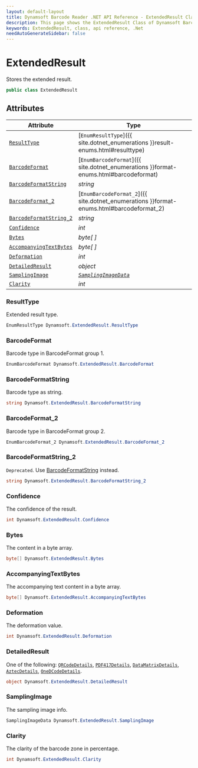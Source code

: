 ```yaml
---
layout: default-layout
title: Dynamsoft Barcode Reader .NET API Reference - ExtendedResult Class
description: This page shows the ExtendedResult Class of Dynamsoft Barcode Reader for .NET SDK.
keywords: ExtendedResult, class, api reference, .Net
needAutoGenerateSidebar: false
---
```



# ExtendedResult
Stores the extended result. 

```csharp
public class ExtendedResult
```  


## Attributes
  
| Attribute | Type |
|---------- | ---- |
| [`ResultType`](#resulttype) | [`EnumResultType`]({{ site.dotnet_enumerations }}result-enums.html#resulttype) |
| [`BarcodeFormat`](#barcodeformat) | [`EnumBarcodeFormat`]({{ site.dotnet_enumerations }}format-enums.html#barcodeformat) |
| [`BarcodeFormatString`](#barcodeformatstring) | *string* |
| [`BarcodeFormat_2`](#barcodeformat_2) | [`EnumBarcodeFormat_2`]({{ site.dotnet_enumerations }}format-enums.html#barcodeformat_2) |
| [`BarcodeFormatString_2`](#barcodeformatstring_2) | *string* | 
| [`Confidence`](#confidence) | *int* | 
| [`Bytes`](#bytes) | *byte[ ]* | 
| [`AccompanyingTextBytes`](#accompanyingtextbytes) | *byte[ ]* | 
| [`Deformation`](#deformation) | *int* | 
| [`DetailedResult`](#detailedresult) | *object* |
| [`SamplingImage`](#samplingimage) | *[`SamplingImageData`](SamplingImageData.md)* |
| [`Clarity`](#clarity) | *int* | 

### ResultType
Extended result type. 

```csharp
EnumResultType Dynamsoft.ExtendedResult.ResultType
```

### BarcodeFormat
Barcode type in BarcodeFormat group 1. 

```csharp
EnumBarcodeFormat Dynamsoft.ExtendedResult.BarcodeFormat
```

### BarcodeFormatString

Barcode type as string.

```csharp
string Dynamsoft.ExtendedResult.BarcodeFormatString
```

### BarcodeFormat_2
Barcode type in BarcodeFormat group 2.

```csharp
EnumBarcodeFormat_2 Dynamsoft.ExtendedResult.BarcodeFormat_2
```
 
### BarcodeFormatString_2

`Deprecated`. Use [BarcodeFormatString](#barcodeformatstring) instead.

```csharp
string Dynamsoft.ExtendedResult.BarcodeFormatString_2
```

### Confidence
The confidence of the result.

```csharp
int Dynamsoft.ExtendedResult.Confidence
```

### Bytes
The content in a byte array.

```csharp
byte[] Dynamsoft.ExtendedResult.Bytes
```

### AccompanyingTextBytes
The accompanying text content in a byte array.

```csharp
byte[] Dynamsoft.ExtendedResult.AccompanyingTextBytes
```

### Deformation
The deformation value.

```csharp
int Dynamsoft.ExtendedResult.Deformation
```

### DetailedResult
One of the following: [`QRCodeDetails`](QRCodeDetails.md), [`PDF417Details`](PDF417Details.md), [`DataMatrixDetails`](DataMatrixDetails.md), [`AztecDetails`](AztecDetails.md), [`OneDCodeDetails`](OneDCodeDetails.md).

```csharp
object Dynamsoft.ExtendedResult.DetailedResult
```

### SamplingImage
The sampling image info.

```csharp
SamplingImageData Dynamsoft.ExtendedResult.SamplingImage
```
 
### Clarity
The clarity of the barcode zone in percentage.

```csharp
int Dynamsoft.ExtendedResult.Clarity
```
